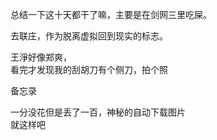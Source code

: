 总结一下这十天都干了嘛，主要是在剑网三里吃屎。

去联庄，作为脱离虚拟回到现实的标志。

王淨好像郑爽，  
看完才发现我的刮胡刀有个侧刀，拍个照

备忘录

一分没花但是丢了一百，神秘的自动下载图片  
就这样吧